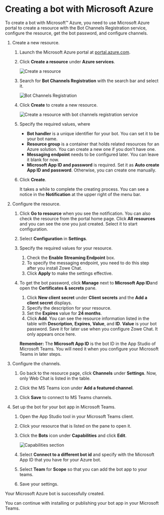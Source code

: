 # Creating a bot with Microsoft Azure

To create a bot with Microsoft™ Azure, you need to use Microsoft Azure portal to create a resource with the Bot Channels Registration service, configure the resource, get the bot password, and configure channels.

1.  Create a new resource.

    1.  Launch the Microsoft Azure portal at [portal.azure.com](http://portal.azure.com).

    2.  Click **Create a resource** under **Azure services**.

        ![Create a resource](pathname:///stable/images/zowe-chat/azure_create.png "Create a resource")

    3.  Search for **Bot Channels Registration** with the search bar and select it.

        ![Bot Channels Registration](pathname:///stable/images/zowe-chat/azure_bot_channel_registration.png "Bot Channels Registration")

    4.  Click **Create** to create a new resource.

        ![Create a resource with bot channels registration service](pathname:///stable/images/zowe-chat/azure_registration_create.png "Create a resource with Bot Channels Registration
        service")

    5.  Specify the required values, where

        -   **Bot handler** is a unique identifier for your bot. You can set it to be your bot name.
        -   **Resource group** is a container that holds related resources for an Azure solution. You can create a new one if you don't have one.
        -   **Messaging endpoint** needs to be configured later. You can leave it blank for now.
        -   **Microsoft App ID and password** is required. Set it as **Auto create App ID and password**. Otherwise, you can create one manually.
    6.  Click **Create**.

        It takes a while to complete the creating process. You can see a notice in the **Notification** at the upper right of the menu bar.

2.  Configure the resource.

    1.  Click **Go to resource** when you see the notification. You can also check the resource from the portal home page. Click **All resources** and you can see the one you just created. Select it to start configuration.

    2.  Select **Configuration** in **Settings**.

    3.  Specify the required values for your resource.

        1.  Check the **Enable Streaming Endpoint** box.
        2.  To specify the messaging endpoint, you need to do this step after you install Zowe Chat.
        3.  Click **Apply** to make the settings effective.
    4.  To get the bot password, click **Manage** next to **Microsoft App ID**and open the **Certificates & secrets** pane.

        1.  Click **New client secret** under **Client secrets** and the **Add a client secret** displays.
        2.  Specify the description for your resource.
        3.  Set the **Expires** value for **24 months**.
        4.  Click **Add**.
        You can see the resource information listed in the table with **Description**, **Expires**, **Value**, and **ID**. **Value** is your bot password. Save it for later use when you configure Zowe Chat. It only appears once here.

        **Remember:** The **Microsoft App ID** is the bot ID in the App Studio of Microsoft Teams. You will need it when you configure your Microsoft Teams in later steps.

3.  Configure the channels.

    1.  Go back to the resource page, click **Channels** under **Settings**. Now, only Web Chat is listed in the table.

    2.  Click the MS Teams icon under **Add a featured channel**.

    3.  Click **Save** to connect to MS Teams channels.

4.  Set up the bot for your bot app in Microsoft Teams.

    1.  Open the App Studio tool in your Microsoft Teams client.

    2.  Click your resource that is listed on the pane to open it.

    3.  Click the **Bots** icon under **Capabilities** and click **Edit**.

        ![Capabilities section](pathname:///stable/images/zowe-chat/teams_bots_menu.png "Capabilities section")

    4.  Select **Connect to a different bot id** and specify with the Microsoft App ID that you have for your Azure bot.

    5.  Select **Team** for **Scope** so that you can add the bot app to your teams.

    6.  Save your settings.


Your Microsoft Azure bot is successfully created.

You can continue with installing or publishing your bot app in your Microsoft Teams.

